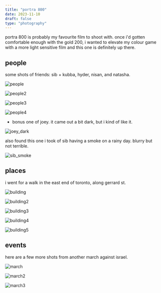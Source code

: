 ```yaml
---
title: "portra 800"
date: 2023-11-10
draft: false
type: "photography"
---
```


portra 800 is probably my favourite film to shoot with. once i'd gotten comfortable enough with the gold 200, i wanted to elevate my colour game with a more light sensitive film and this one is definitely up there.

## people

some shots of friends: sib + kubba, hyder, nisan, and natasha.

![people](/000088510031231113.jpg)

![people2](/000088510032231113.jpg)

![people3](/000088510033231113.jpg)

![people4](/000088510034231113.jpg)

+ bonus one of joey. it came out a bit dark, but i kind of like it.

![joey_dark](/000088510027231113.jpg)

also found this one i took of sib having a smoke on a rainy day. blurry but not terrible.

![sib_smoke](/000088510030231113.jpg)

## places

i went for a walk in the east end of toronto, along gerrard st. 

![building](/000088510014231113.jpg)

![building2](/000088510007231113.jpg)

![building3](/000088510013231113.jpg)

![building4](/000088510009231113.jpg)

![building5](/000088510028231113.jpg)

## events

here are a few more shots from another march against israel.

![march](/000088510021231113.jpg)

![march2](/000088510018231113.jpg)

![march3](/000088510019231113.jpg)
